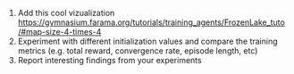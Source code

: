 1. Add this cool vizualization https://gymnasium.farama.org/tutorials/training_agents/FrozenLake_tuto/#map-size-4-times-4
2. Experiment with different initialization values and compare the training metrics (e.g. total reward, convergence rate, episode length, etc)
3. Report interesting findings from your experiments

